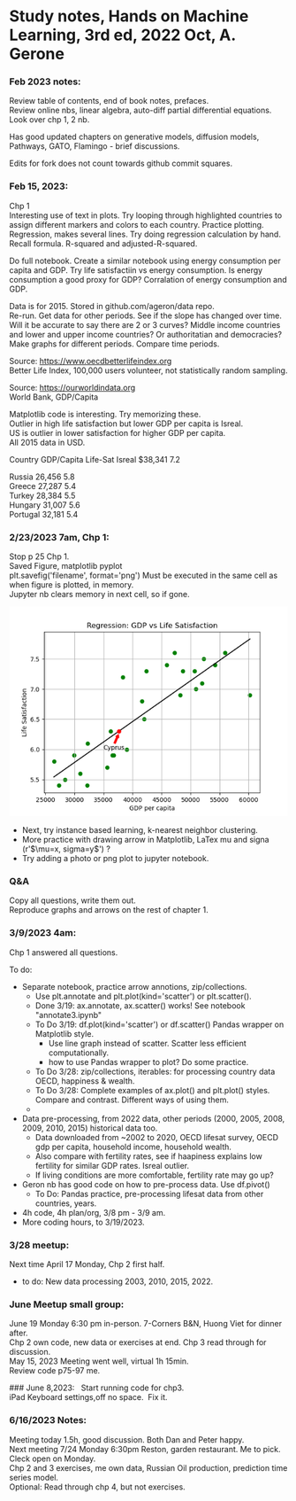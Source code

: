 # Study notes, Hands on Machine Learning, 3rd ed, 2022 Oct, A. Gerone  

### Feb 2023 notes:  

Review table of contents, end of book notes, prefaces.  
Review online nbs, linear algebra, auto-diff partial differential equations.  
Look over chp 1, 2 nb. 

Has good updated chapters on generative models, diffusion models, Pathways, GATO, Flamingo - brief discussions.  

Edits for fork does not count towards github commit squares.  

### Feb 15, 2023:  
Chp 1  
Interesting use of text in plots. Try looping through highlighted countries to assign different markers and colors to each country. Practice plotting.  
Regression, makes several lines. Try doing regression calculation by hand. Recall formula. R-squared and adjusted-R-squared.  

Do full notebook. Create a similar notebook using energy consumption per capita and GDP. Try life satisfactiin vs energy consumption. Is energy consumption a good proxy for GDP?  Corralation of energy consumption and GDP.  

Data is for 2015. Stored in github.com/ageron/data repo.  
Re-run. Get data for other periods. See if the slope has changed over time.  Will it be accurate to say there are 2 or 3 curves? Middle income countries and lower and upper income countries?  Or authoritatian and democracies? Make graphs for different periods. Compare time periods.  

Source: https://www.oecdbetterlifeindex.org  
Better Life Index, 100,000 users volunteer, not statistically random sampling.  

Source:  https://ourworldindata.org  
World Bank, GDP/Capita

Matplotlib code is interesting. Try memorizing these.  
Outlier in high life satisfaction but lower GDP per capita is Isreal.  
US is outlier in lower satisfaction for higher GDP per capita.  
All 2015 data in USD.  

Country     GDP/Capita  Life-Sat
Isreal      $38,341     7.2

Russia      26,456      5.8  
Greece      27,287      5.4  
Turkey      28,384      5.5  
Hungary     31,007      5.6  
Portugal    32,181      5.4  

### 2/23/2023 7am, Chp 1:  
Stop p 25 Chp 1.  
Saved Figure, matplotlib pyplot  
plt.savefig('filename', format='png')
Must be executed in the same cell as when figure is plotted, in memory.  
Jupyter nb clears memory in next cell, so if gone.  

<img src="chp1_GDP_LifeSat.png" width=600 />

 * Next, try instance based learning, k-nearest neighbor clustering.  
 * More practice with drawing arrow in Matplotlib, LaTex mu and signa (r'$\mu=x, sigma=y\$') ?  
 * Try adding a photo or png plot to jupyter notebook.  

### Q&A  
Copy all questions, write them out.  
Reproduce graphs and arrows on the rest of chapter 1.  

### 3/9/2023 4am:  
Chp 1 answered all questions. 

To do:  
 * Separate notebook, practice arrow annotions, zip/collections.  
   - Use plt.annotate and plt.plot(kind='scatter') or plt.scatter().  
   - Done 3/19: ax.annotate, ax.scatter() works! See notebook "annotate3.ipynb" 
   - To Do 3/19: df.plot(kind='scatter') or df.scatter() Pandas wrapper on Matplotlib style. 
      * Use line graph instead of scatter. Scatter less efficient computationally. 
      * how to use Pandas wrapper to plot? Do some practice.    
   - To Do 3/28: zip/collections, iterables: for processing country data OECD, happiness & wealth.  
   - To Do 3/28: Complete examples of ax.plot() and plt.plot() styles. Compare and contrast. Different ways of using them.
   - 
 * Data pre-processing, from 2022 data, other periods (2000, 2005, 2008, 2009, 2010, 2015) historical data too. 
   - Data downloaded from ~2002 to 2020, OECD lifesat survey, OECD gdp per capita, household income, household wealth. 
   - Also compare with fertility rates, see if haapiness explains low fertility for similar GDP rates. Isreal outlier.  
   - If living conditions are more comfortable, fertility rate may go up?   
 * Geron nb has good code on how to pre-process data. Use df.pivot()
   - To Do: Pandas practice, pre-processing lifesat data from other countries, years.  
 * 4h code, 4h plan/org, 3/8 pm - 3/9 am.
 * More coding hours, to 3/19/2023.  

### 3/28 meetup:  
Next time April 17 Monday, Chp 2 first half.  
 * to do: New data processing 2003, 2010, 2015, 2022.  

### June Meetup small group:  
June 19 Monday 6:30 pm in-person. 7-Corners B&N, Huong Viet for dinner after.  
Chp 2 own code, new data or exercises at end.  Chp 3 read through for discussion.  
May 15, 2023 Meeting went well, virtual 1h 15min.  
Review code p75-97 me.  

### June 8,2023:  
Start running code for chp3.  
iPad Keyboard settings,off no space.  Fix it.  


### 6/16/2023 Notes:  
Meeting today 1.5h, good discussion.  Both Dan and Peter happy.  
Next meeting 7/24 Monday 6:30pm Reston, garden restaurant. Me to pick. Cleck open on Monday.  
Chp 2 and 3 exercises, me own data, Russian Oil production, prediction time series model.  
Optional: Read through chp 4, but not exercises.  




